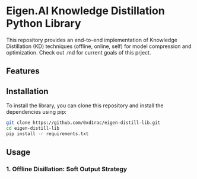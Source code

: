 # Eigen.AI Knowledge Distillation Python Library
This repository provides an end-to-end implementation of Knowledge Distillation (KD) techniques (offline, online, self) for model compression and optimization. Check out .md for current goals of this prject.

## Features 

## Installation
To install the library, you can clone this repository and install the dependencies using pip:
```bash
git clone https://github.com/0xd1rac/eigen-distill-lib.git
cd eigen-distill-lib
pip install -r requirements.txt
```

## Usage 
### 1. Offline Disillation: Soft Output Strategy 
```python

```
